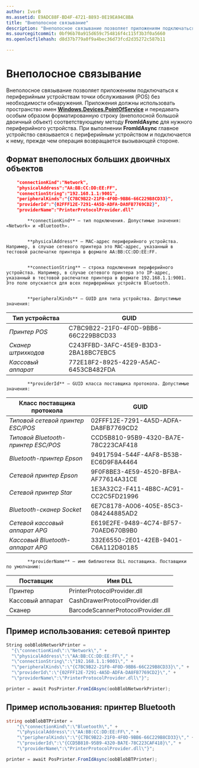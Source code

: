 ```yaml
---
author: IvorB
ms.assetid: E9ADC88F-BD4F-4721-8893-0E19EA94C8BA
title: "Внеполосное связывание"
description: "Внеполосное связывание позволяет приложениям подключаться к периферийным устройствам точки обслуживания (POS) без необходимости обнаружения."
ms.sourcegitcommit: 0bf96b70a915d659c754816f4c115f3b3f0a5660
ms.openlocfilehash: d8d37b779a0f9a4bec36d73fcd2d35272c587b11

---
```

# Внеполосное связывание

Внеполосное связывание позволяет приложениям подключаться к периферийным устройствам точки обслуживания (POS) без необходимости обнаружения. Приложения должны использовать пространство имен [**Windows.Devices.PointOfService**](https://msdn.microsoft.com/library/windows/apps/windows.devices.pointofservice.aspx) и передавать особым образом форматированную строку (внеполосной большой двоичный объект) соответствующему методу **FromIdAsync** для нужного периферийного устройства. При выполнении **FromIdAsync** главное устройство связывается с периферийным устройством и подключается к нему, прежде чем операция возвращается вызывающей стороне.

## Формат внеполосных больших двоичных объектов

```json
    "connectionKind":"Network",
    "physicalAddress":"AA:BB:CC:DD:EE:FF",
    "connectionString":"192.168.1.1:9001",
    "peripheralKinds":"{C7BC9B22-21F0-4F0D-9BB6-66C229B8CD33}",
    "providerId":"{02FFF12E-7291-4A5D-ADFA-DA8FB7769CD2}",
    "providerName":"PrinterProtocolProvider.dll"
```


            **connectionKind** — тип подключения. Допустимые значения: «Network» и «Bluetooth».


            **physicalAddress** — MAC-адрес периферийного устройства. Например, в случае сетевого принтера это MAC-адрес, указанный в тестовой распечатке принтера в формате AA:BB:CC:DD:EE:FF.


            **connectionString** — строка подключения периферийного устройства. Например, в случае сетевого принтера это IP-адрес, указанный в тестовой распечатке принтера в формате 192.168.1.1:9001. Это поле опускается для всех периферийных устройств Bluetooth.


            **peripheralKinds** — GUID для типа устройства. Допустимые значения:

| Тип устройства | GUID |
| ---- | ---- |
| *Принтер POS* | C7BC9B22-21F0-4F0D-9BB6-66C229B8CD33 |
| *Сканер штрихкодов* | C243FFBD-3AFC-45E9-B3D3-2BA18BC7EBC5 |
| *Кассовый аппарат* | 772E18F2-8925-4229-A5AC-6453CB482FDA |



            **providerId** — GUID класса поставщика протокола. Допустимые значения:

| Класс поставщика протокола | GUID |
| ---- | ---- |
| *Типовой сетевой принтер ESC/POS* | 02FFF12E-7291-4A5D-ADFA-DA8FB7769CD2 |
| *Типовой Bluetooth-принтер ESC/POS* | CCD5B810-95B9-4320-BA7E-78C223CAF418 |
| *Bluetooth-принтер Epson* | 94917594-544F-4AF8-B53B-EC6D9F8A4464 |
| *Сетевой принтер Epson* | 9F0F8BE3-4E59-4520-BFBA-AF77614A31CE |
| *Сетевой принтер Star* | 1E3A32C2-F411-4B8C-AC91-CC2C5FD21996 |
| *Bluetooth-сканер Socket* | 6E7C8178-A006-405E-85C3-084244885AD2 |
| *Сетевой кассовый аппарат APG* | E619E2FE-9489-4C74-BF57-70AED670B9B0 |
| *Кассовый Bluetooth-аппарат APG* | 332E6550-2E01-42EB-9401-C6A112D80185 |



            **providerName** — имя библиотеки DLL поставщика. Поставщики по умолчанию:

| Поставщик | Имя DLL |
| ---- | ---- |
| Принтер | PrinterProtocolProvider.dll |
| Кассовый аппарат | CashDrawerProtocolProvider.dll |
| Сканер | BarcodeScannerProtocolProvider.dll |

## Пример использования: сетевой принтер

```csharp
String oobBlobNetworkPrinter =
  "{\"connectionKind\":\"Network\"," +
  "\"physicalAddress\":\"AA:BB:CC:DD:EE:FF\"," +
  "\"connectionString\":\"192.168.1.1:9001\"," +
  "\"peripheralKinds\":\"{C7BC9B22-21F0-4F0D-9BB6-66C229B8CD33}\"," +
  "\"providerId\":\"{02FFF12E-7291-4A5D-ADFA-DA8FB7769CD2}\"," +
  "\"providerName\":\"PrinterProtocolProvider.dll\"}";

printer = await PosPrinter.FromIdAsync(oobBlobNetworkPrinter);
```

## Пример использования: принтер Bluetooth

```csharp
string oobBlobBTPrinter =
    "{\"connectionKind\":\"Bluetooth\"," +
    "\"physicalAddress\":\"AA:BB:CC:DD:EE:FF\"," +
    "\"peripheralKinds\":\"{C7BC9B22-21F0-4F0D-9BB6-66C229B8CD33}\"," +
    "\"providerId\":\"{CCD5B810-95B9-4320-BA7E-78C223CAF418}\"," +
    "\"providerName\":\"PrinterProtocolProvider.dll\"}";

printer = await PosPrinter.FromIdAsync(oobBlobBTPrinter);

```



<!--HONumber=Jun16_HO4-->


